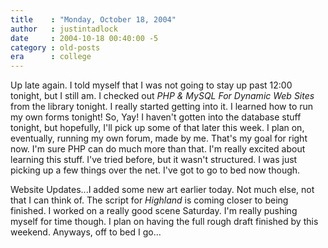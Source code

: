 ```yaml
---
title    : "Monday, October 18, 2004"
author   : justintadlock
date     : 2004-10-18 00:40:00 -5
category : old-posts
era      : college
---
```


Up late again.  I told myself that I was not going to stay up past 12:00 tonight, but I still am.  I checked out <i> PHP & MySQL For Dynamic Web Sites</i> from the library tonight. I really started getting into it. I learned how to run my own forms tonight! So, Yay! I haven't gotten into the database stuff tonight, but hopefully, I'll pick up some of that later this week. I plan on, eventually, running my own forum, made by me. That's my goal for right now. I'm sure PHP can do much more than that. I'm really excited about learning this stuff. I've tried before, but it wasn't structured. I was just picking up a few things over the net.  I've got to go to bed now though.

Website Updates...I added some new art earlier today.  Not much else, not that I can think of. The script for <i> Highland</i> is coming closer to being finished. I worked on a really good scene Saturday.  I'm really pushing myself for time though. I plan on having the full rough draft finished by this weekend.  Anyways, off to bed I go...
